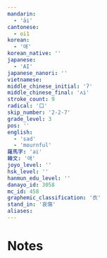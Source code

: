 ```yaml
---
mandarin:
  - 'āi'
cantonese:
  - oi1
korean:
  - '애'
korean_native: ''
japanese:
  - 'AI'
japanese_nanori: ''
vietnamese:
middle_chinese_initial: 'ʔ'
middle_chinese_final: 'ʌi'
stroke_count: 9
radical: '口'
skip_number: '2-2-7'
grade_level: 3
pos: ''
english:
  - 'sad'
  - 'mournful'
羅馬字: 'ai'
韓文: '애'
joyo_level: ''
hsk_level: ''
hanmun_edu_level: ''
danayo_id: 3058
mc_id: 458
graphemic_classification: '衣'
stand_in: '哀傷'
aliases:
---
```


# Notes
